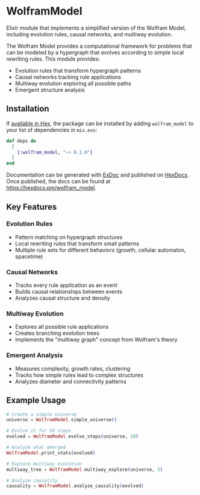 # WolframModel

Elixir module that implements a simplified version of the Wolfram Model, including evolution
rules, causal networks, and multiway evolution.

The Wolfram Model provides a computational framework for problems that can be modeled by a
hypergraph that evolves according to simple local rewriting rules. This module provides:
* Evolution rules that transform hypergraph patterns
* Causal networks tracking rule applications
* Multiway evolution exploring all possible paths
* Emergent structure analysis

## Installation

If [available in Hex](https://hex.pm/docs/publish), the package can be installed
by adding `wolfram_model` to your list of dependencies in `mix.exs`:

```elixir
def deps do
  [
    {:wolfram_model, "~> 0.1.0"}
  ]
end
```

Documentation can be generated with [ExDoc](https://github.com/elixir-lang/ex_doc)
and published on [HexDocs](https://hexdocs.pm). Once published, the docs can
be found at <https://hexdocs.pm/wolfram_model>.

## Key Features

### Evolution Rules

* Pattern matching on hypergraph structures
* Local rewriting rules that transform small patterns
* Multiple rule sets for different behaviors (growth, cellular automaton, spacetime)

### Causal Networks

* Tracks every rule application as an event
* Builds causal relationships between events
* Analyzes causal structure and density

### Multiway Evolution

* Explores all possible rule applications
* Creates branching evolution trees
* Implements the "multiway graph" concept from Wolfram's theory

### Emergent Analysis

* Measures complexity, growth rates, clustering
* Tracks how simple rules lead to complex structures
* Analyzes diameter and connectivity patterns

## Example Usage

```elixir
# Create a simple universe
universe = WolframModel.simple_universe()

# Evolve it for 10 steps
evolved = WolframModel.evolve_steps(universe, 10)

# Analyze what emerged
WolframModel.print_stats(evolved)

# Explore multiway evolution
multiway_tree = WolframModel.multiway_explore(universe, 3)

# Analyze causality
causality = WolframModel.analyze_causality(evolved)
```